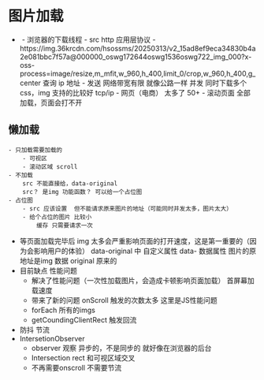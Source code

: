 # 图片加载

- <img src=''/>
    - 浏览器的下载线程
    - src  http 应用层协议
    - https://img.36krcdn.com/hsossms/20250313/v2_15ad8ef9eca34830b4a2e081bbc7f57a@000000_oswg172644oswg1536oswg722_img_000?x-oss-process=image/resize,m_mfit,w_960,h_400,limit_0/crop,w_960,h_400,g_center
        查询 ip 地址
    - 发送 网络带宽有限  就像公路一样
        并发 同时下载多个css，img 支持的比较好
        tcp/ip 
    - 网页（电商） 太多了 50+
    - 滚动页面 全部加载，页面会打不开

## 懒加载
    - 只加载需要加载的 
        - 可视区 
        - 滚动区域 scroll 
    - 不加载
        src 不能直接给，data-original 
        src？ 是img 功能函数？ 可以给一个占位图
    - 占位图
        - src 应该设置  但不能请求原来图片的地址（可能同时并发太多，图片太大）
        - 给个占位的图片 比较小 
            缓存 只需要请求一次
- 等页面加载完毕后 
    img 太多会严重影响页面的打开速度，这是第一重要的（因为会影响用户的体验） 
    data-original 中
    自定义属性  data-  数据属性
    图片的原地址是img 数据
    original 原来的
- 目前缺点 性能问题
    - 解决了性能问题（一次性加载图片，会造成卡顿影响页面加载） 首屏幕加载速度
    - 带来了新的问题 onScroll 触发的次数太多  这里是JS性能问题 
    - forEach  所有的imgs
    - getCoundingClientRect  触发回流
- 防抖 节流
- IntersetionObserver 
    - observer 观察 异步的，不是同步的  就好像在浏览器的后台
    - Intersection  rect  和可视区域交叉
    - 不再需要onscroll 不需要节流 